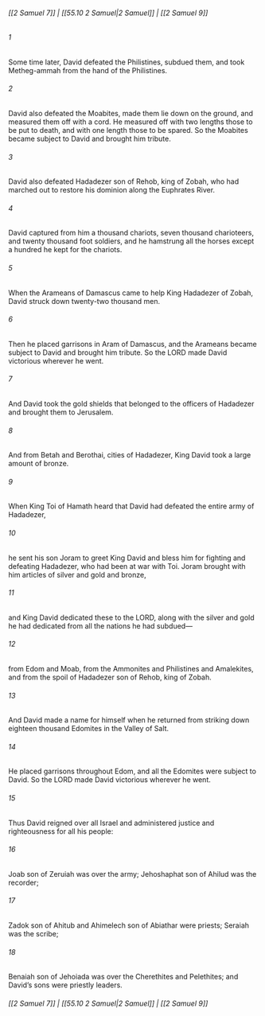 
###### [[2 Samuel 7]] | [[55.10 2 Samuel|2 Samuel]] | [[2 Samuel 9]]

###### 1
Some time later, David defeated the Philistines, subdued them, and took Metheg-ammah from the hand of the Philistines.
###### 2
David also defeated the Moabites, made them lie down on the ground, and measured them off with a cord. He measured off with two lengths those to be put to death, and with one length those to be spared. So the Moabites became subject to David and brought him tribute.
###### 3
David also defeated Hadadezer son of Rehob, king of Zobah, who had marched out to restore his dominion along the Euphrates River.
###### 4
David captured from him a thousand chariots, seven thousand charioteers, and twenty thousand foot soldiers, and he hamstrung all the horses except a hundred he kept for the chariots.
###### 5
When the Arameans of Damascus came to help King Hadadezer of Zobah, David struck down twenty-two thousand men.
###### 6
Then he placed garrisons in Aram of Damascus, and the Arameans became subject to David and brought him tribute. So the LORD made David victorious wherever he went.
###### 7
And David took the gold shields that belonged to the officers of Hadadezer and brought them to Jerusalem.
###### 8
And from Betah and Berothai, cities of Hadadezer, King David took a large amount of bronze.
###### 9
When King Toi of Hamath heard that David had defeated the entire army of Hadadezer,
###### 10
he sent his son Joram to greet King David and bless him for fighting and defeating Hadadezer, who had been at war with Toi. Joram brought with him articles of silver and gold and bronze,
###### 11
and King David dedicated these to the LORD, along with the silver and gold he had dedicated from all the nations he had subdued—
###### 12
from Edom and Moab, from the Ammonites and Philistines and Amalekites, and from the spoil of Hadadezer son of Rehob, king of Zobah.
###### 13
And David made a name for himself when he returned from striking down eighteen thousand Edomites in the Valley of Salt.
###### 14
He placed garrisons throughout Edom, and all the Edomites were subject to David. So the LORD made David victorious wherever he went.
###### 15
Thus David reigned over all Israel and administered justice and righteousness for all his people:
###### 16
Joab son of Zeruiah was over the army; Jehoshaphat son of Ahilud was the recorder;
###### 17
Zadok son of Ahitub and Ahimelech son of Abiathar were priests; Seraiah was the scribe;
###### 18
Benaiah son of Jehoiada was over the Cherethites and Pelethites; and David’s sons were priestly leaders.

###### [[2 Samuel 7]] | [[55.10 2 Samuel|2 Samuel]] | [[2 Samuel 9]]
